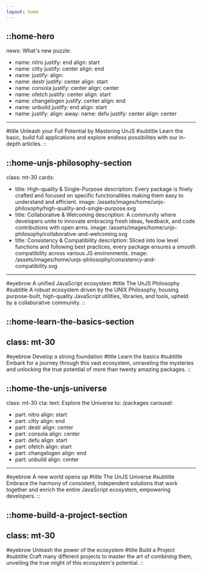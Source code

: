 ```yaml
---
layout: home
---
```


::home-hero
---
news: What's new
puzzle:
  - name: nitro
    justify: end
    align: start
  - name: citty
    justify: center
    align: end
  - name:
    justify:
    align:
  - name: destr
    justify: center
    align: start
  - name: consola
    justify: center
    align: center
  - name: ofetch
    justify: center
    align: start
  - name: changelogen
    justify: center
    align: end
  - name: unbuild
    justify: end
    align: start
  - name:
    justify:
    align:
away:
  name: defu
  justify: center
  align: center
---
#title
Unleash your Full Potential by Mastering UnJS
#subtitle
Learn the basic, build full applications and explore endless possibilites with our in-depth articles.
::

::home-unjs-philosophy-section
---
class: mt-30
cards:
  - title: High-quality & Single-Purpose
    description: Every package is finely crafted and focused on specific functionalities making them easy to understand and efficient.
    image: /assets/images/home/unjs-philosophy/high-quality-and-single-purpose.svg
  - title: Collaborative & Welcoming
    description: A community where developers unite to innovate embracing fresh ideas, feedback, and code contributions with open arms.
    image: /assets/images/home/unjs-philosophy/collaborative-and-welcoming.svg
  - title: Consistency & Compatibility
    description: Sliced into low level functions and following best practices, every package ensures a smooth compatibility across various JS environments.
    image: /assets/images/home/unjs-philosophy/consistency-and-compatibility.svg
---
#eyebrow
A unified JavaScript ecosystem
#title
The UnJS Philosophy
#subtitle
A robust ecosystem driven by the UNIX Philosophy, housing purpose-built, high-quality JavaScript utilities, libraries, and tools, upheld by a collaborative community.
::

::home-learn-the-basics-section
---
class: mt-30
---
#eyebrow
Develop a strong foundation
#title
Learn the basics
#subtitle
Embark for a journey through this vast ecosystem, unraveling the mysteries and unlocking the true potential of more than twenty amazing packages.
::


::home-the-unjs-universe
---
class: mt-30
cta:
  text: Explore the Universe
  to: /packages
carousel:
  - part: nitro
    align: start
  - part: citty
    align: end
  - part: destr
    align: center
  - part: consola
    align: center
  - part: defu
    align: start
  - part: ofetch
    align: start
  - part: changelogen
    align: end
  - part: unbuild
    align: center
---
#eyebrow
A new world opens up
#title
The UnJS Universe
#subtitle
Embrace the harmony of consistent, independent solutions that work together and enrich the entire JavaScript ecosystem, empowering developers.
::

::home-build-a-project-section
---
class: mt-30
---
#eyebrow
Unleash the power of the ecosystem
#title
Build a Project
#subtitle
Craft many different projects to master the art of combining them, unveiling the true might of this ecosystem's potential.
::
